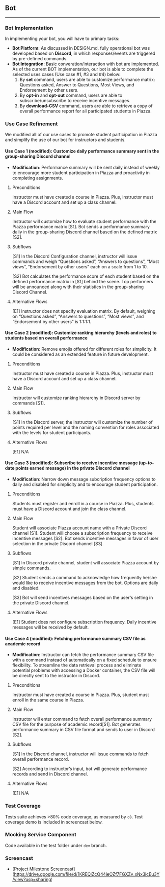 ## Bot
---

### Bot Implementation

In implementing your bot, you will have to primary tasks:

* **Bot Platform**: As discussed in DESIGN.md, fully operational bot was developed based on **Discord**, in which responses/events are triggered by pre-defined commands. 
* **Bot Integration**: Basic converation/interaction with bot are implemented. As of the current BOT implementation, our bot is able to complete the selected uses cases (Use case #1, #3 and #4) below:
    1. By **set** command, users are able to customize performance matrix: Questions asked, Answer to Questions, Most Views, and Endorsement by other users.
    3. By **opt-in** and **opt-out** command, users are able to subscribe/unsubscribe to receive incentive messages.
    4. By **download-CSV** command, users are able to retrieve a copy of overall performance report for all participated students in Piazza.

### Use Case Refinement

We modified all of our use cases to promote student participation in Piazza and simplify the use of our bot for instructors and students.

#### Use Case 1 (modified): Customize daily performance summary sent in the group-sharing Discord channel

* **Modification**: Performance summary will be sent daily instead of weekly to encourage more student participation in Piazza and proactivity in completing assignments.

1. Preconditions

   Instructor must have created a course in Piazza. Plus, instructor must have a Discord account and set up a class channel.
   
2. Main Flow

   Instructor will customize how to evaluate student performance with the Piazza performance matrix [S1]. Bot sends a performance summary daily in the group-sharing Discord channel based on the defined matrix [S2].
   
3. Subflows

   [S1] In the Discord Configuration channel, instructor will issue commands and weigh “Questions asked”, “Answers to questions”, “Most views”, “Endorsement by other users” each on a scale from 1 to 10. 
  
   [S2] Bot calculates the performance score of each student based on the defined performance matrix in [S1] behind the scene. Top performers will be announced along with their statistics in the group-sharing Discord Channel. 
  
4. Alternative Flows

   [E1] Instructor does not specify evaluation matrix. By default, weighing on “Questions asked”, “Answers to questions”, “Most views”,  and “Endorsement by other users” is 1:1:1:1.

#### Use Case 2 (modified): Customize ranking hierarchy (levels and roles) to students based on overall performance

* **Modification**: Remove emojis offered for different roles for simplicity. It could be considered as an extended feature in future development.

1. Preconditions

   Instructor must have created a course in Piazza. Plus, instructor must have a Discord account and set up a class channel.
   
2. Main Flow

   Instructor will customize ranking hierarchy in Discord server by commands [S1].
   
3. Subflows

   [S1] In the Discord server, the instructor will customize the number of points required per level and the naming convention for roles associated with the levels for student participants.
  
4. Alternative Flows

   [E1] N/A

#### Use Case 3 (modified): Subscribe to receive incentive message (up-to-date points earned message) in the private Discord channel
   
* **Modification**: Narrow down message subcription frequency options to daily and disabled for simplicity and to encourage student participation.

1. Preconditions

   Students must register and enroll in a course in Piazza. Plus, students must have a Discord account and join the class channel.
   
2. Main Flow

   Student will associate Piazza account name with a Private Discord channel [S1]. Student will choose a subscription frequency to receive incentive messages [S2]. Bot sends incentive messages in favor of user selection in the private Discord channel [S3].
   
3. Subflows

   [S1] In Discord private channel, student will associate Piazza account by simple commands. 
 
   [S2] Student sends a command to acknowledge how frequently he/she would like to receive incentive messages from the bot. Options are daily and disabled.
 
   [S3] Bot will send incentives messages based on the user's setting in the private Discord channel.
 
4. Alternative Flows

   [E1] Student does not configure subscription frequency. Daily incentive messages will be received by default. 


#### Use Case 4 (modified): Fetching performance summary CSV file as academic record

* **Modification**: Instructor can fetch the performance summary CSV file with a command instead of automatically on a fixed schedule to ensure flexibility. To streamline the data retrieval process and eliminate potential problems with accessing a Docker container, the CSV file will be directly sent to the instructor in Discord.

1. Preconditions

   Instructor must have created a course in Piazza. Plus, student must enroll in the same course in Piazza.
   
2. Main Flow

   Instructor will enter command to fetch overall performance summary CSV file for the purpose of academic record[S1]. Bot generates performance summary in CSV file format and sends to user in Discord [S2].
   
3. Subflows

   [S1] In the Discord channel, instructor will issue commands to fetch overall performance record.
  
   [S2] According to instructor’s input, bot will generate performance records and send in Discord channel.
  
4. Alternative Flows

   [E1] N/A

### Test Coverage

Tests suite achieves >80% code coverage, as measured by `c8`. Test coverage demo is included in screencast below. 

### Mocking Service Component

Code available in the test folder under `dev` branch.

### Screencast

- [Project Milestone Screencast] (https://drive.google.com/file/d/1KREQiZcQ44ieOZf7FGXZv_xNx3icEu3Y/view?usp=sharing)
